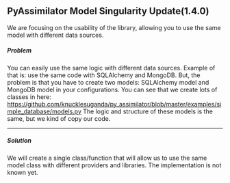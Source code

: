 ## PyAssimilator Model Singularity Update(1.4.0)

We are focusing on the usability of the library, allowing you to use the same model with different data sources.

##### Problem
You can easily use the same logic with different data sources. Example of that is: use the same code with SQLAlchemy and MongoDB.
But, the problem is that you have to create two models: SQLAlchemy model and MongoDB model in your configurations.
You can see that we create lots of classes in here: https://github.com/knucklesuganda/py_assimilator/blob/master/examples/simple_database/models.py
The logic and structure of these models is the same, but we kind of copy our code.

-------------------------------------------------

##### Solution
We will create a single class/function that will allow us to use the same model class with different providers and libraries.
The implementation is not known yet.
